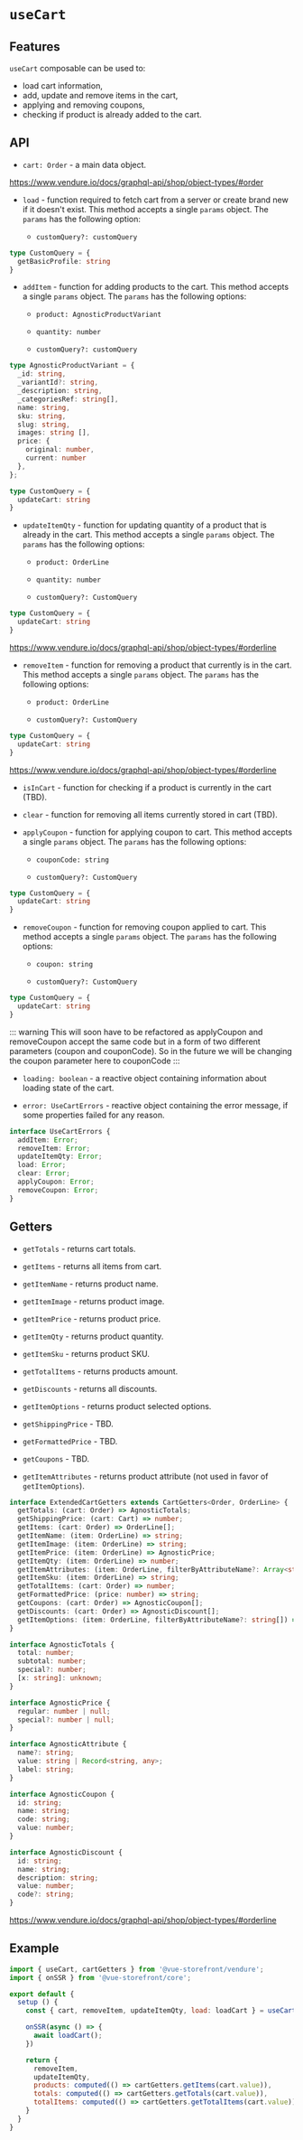 # `useCart`

## Features

`useCart` composable can be used to:

* load cart information,
* add, update and remove items in the cart,
* applying and removing coupons,
* checking if product is already added to the cart.

## API

* `cart: Order` - a main data object.

<https://www.vendure.io/docs/graphql-api/shop/object-types/#order>

* `load` - function required to fetch cart from a server or create brand new if it doesn't exist. This method accepts a single `params` object. The `params` has the following option:

  * `customQuery?: customQuery`
  
```ts
type CustomQuery = {
  getBasicProfile: string
}
```
  
* `addItem` - function for adding products to the cart. This method accepts a single `params` object. The `params` has the following options:

  * `product: AgnosticProductVariant`

  * `quantity: number`

  * `customQuery?: customQuery`

```ts
type AgnosticProductVariant = {
  _id: string,
  _variantId?: string,
  _description: string,
  _categoriesRef: string[],
  name: string,
  sku: string,
  slug: string,
  images: string [],
  price: {
    original: number,
    current: number
  },
};

type CustomQuery = {
  updateCart: string
}
```
  
* `updateItemQty` - function for updating quantity of a product that is already in the cart. This method accepts a single `params` object. The `params` has the following options:

  * `product: OrderLine`

  * `quantity: number`

  * `customQuery?: CustomQuery`

```ts
type CustomQuery = {
  updateCart: string
}
```

<https://www.vendure.io/docs/graphql-api/shop/object-types/#orderline>
  
* `removeItem` - function for removing a product that currently is in the cart. This method accepts a single `params` object. The `params` has the following options:

  * `product: OrderLine`

  * `customQuery?: CustomQuery`

```ts
type CustomQuery = {
  updateCart: string
}
```

<https://www.vendure.io/docs/graphql-api/shop/object-types/#orderline>
  
* `isInCart` - function for checking if a product is currently in the cart (TBD).

* `clear` - function for removing all items currently stored in cart (TBD).

* `applyCoupon` - function for applying coupon to cart. This method accepts a single `params` object. The `params` has the following options:

  * `couponCode: string`

  * `customQuery?: CustomQuery`

```ts
type CustomQuery = {
  updateCart: string
}
```
  
* `removeCoupon` - function for removing coupon applied to cart. This method accepts a single `params` object. The `params` has the following options:

  * `coupon: string`

  * `customQuery?: CustomQuery`

```ts
type CustomQuery = {
  updateCart: string
}
```

::: warning
This will soon have to be refactored as applyCoupon and removeCoupon accept the same code but in a form of two different parameters (coupon and couponCode). So in the future we will be changing the coupon parameter here to couponCode
:::
  
* `loading: boolean` - a reactive object containing information about loading state of the cart.

* `error: UseCartErrors` - reactive object containing the error message, if some properties failed for any reason.

```ts
interface UseCartErrors {
  addItem: Error;
  removeItem: Error;
  updateItemQty: Error;
  load: Error;
  clear: Error;
  applyCoupon: Error;
  removeCoupon: Error;
}
```

## Getters

* `getTotals` - returns cart totals.

* `getItems` - returns all items from cart.
  
* `getItemName` - returns product name.

* `getItemImage` - returns product image.

* `getItemPrice` - returns product price.

* `getItemQty` - returns product quantity.

* `getItemSku` - returns product SKU.

* `getTotalItems` - returns products amount.

* `getDiscounts` - returns all discounts.

* `getItemOptions` - returns product selected options.

* `getShippingPrice` - TBD.

* `getFormattedPrice` - TBD.

* `getCoupons` - TBD.

* `getItemAttributes` - returns product attribute (not used in favor of `getItemOptions`).

```ts
interface ExtendedCartGetters extends CartGetters<Order, OrderLine> {
  getTotals: (cart: Order) => AgnosticTotals;
  getShippingPrice: (cart: Cart) => number;
  getItems: (cart: Order) => OrderLine[];
  getItemName: (item: OrderLine) => string;
  getItemImage: (item: OrderLine) => string;
  getItemPrice: (item: OrderLine) => AgnosticPrice;
  getItemQty: (item: OrderLine) => number;
  getItemAttributes: (item: OrderLine, filterByAttributeName?: Array<string>) => Record<string, AgnosticAttribute | string>;
  getItemSku: (item: OrderLine) => string;
  getTotalItems: (cart: Order) => number;
  getFormattedPrice: (price: number) => string;
  getCoupons: (cart: Order) => AgnosticCoupon[];
  getDiscounts: (cart: Order) => AgnosticDiscount[];
  getItemOptions: (item: OrderLine, filterByAttributeName?: string[]) => AgnosticAttribute[]
}

interface AgnosticTotals {
  total: number;
  subtotal: number;
  special?: number;
  [x: string]: unknown;
}

interface AgnosticPrice {
  regular: number | null;
  special?: number | null;
}

interface AgnosticAttribute {
  name?: string;
  value: string | Record<string, any>;
  label: string;
}

interface AgnosticCoupon {
  id: string;
  name: string;
  code: string;
  value: number;
}

interface AgnosticDiscount {
  id: string;
  name: string;
  description: string;
  value: number;
  code?: string;
}
```

<https://www.vendure.io/docs/graphql-api/shop/object-types/#orderline>

## Example

```js
import { useCart, cartGetters } from '@vue-storefront/vendure';
import { onSSR } from '@vue-storefront/core';

export default {
  setup () {
    const { cart, removeItem, updateItemQty, load: loadCart } = useCart();

    onSSR(async () => {
      await loadCart();
    })

    return {
      removeItem,
      updateItemQty,
      products: computed(() => cartGetters.getItems(cart.value)),
      totals: computed(() => cartGetters.getTotals(cart.value)),
      totalItems: computed(() => cartGetters.getTotalItems(cart.value))
    }
  }
}
```
